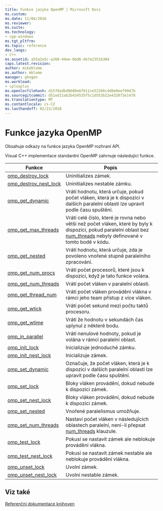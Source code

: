 ```yaml
---
title: Funkce jazyka OpenMP | Microsoft Docs
ms.custom: 
ms.date: 11/04/2016
ms.reviewer: 
ms.suite: 
ms.technology:
- cpp-windows
ms.tgt_pltfrm: 
ms.topic: reference
dev_langs:
- C++
ms.assetid: a55a2e5c-a260-44ee-bbd6-de7e2351b384
caps.latest.revision: 
author: mikeblome
ms.author: mblome
manager: ghogen
ms.workload:
- cplusplus
ms.openlocfilehash: d1578adbd0689e6f011ce52266c4d8e0eef9947b
ms.sourcegitcommit: d51ed21ab2b434535f5c1d553b22e432073e1478
ms.translationtype: MT
ms.contentlocale: cs-CZ
ms.lasthandoff: 02/23/2018
---
```

# <a name="openmp-functions"></a>Funkce jazyka OpenMP
Obsahuje odkazy na funkce jazyka OpenMP rozhraní API.  
  
 Visual C++ implementace standardní OpenMP zahrnuje následující funkce.  
  
|Funkce|Popis|  
|--------------|-----------------|  
|[omp_destroy_lock](../../../parallel/openmp/reference/omp-destroy-lock.md)|Uninitializes zámek.|  
|[omp_destroy_nest_lock](../../../parallel/openmp/reference/omp-destroy-nest-lock.md)|Uninitializes nestable zámku.|  
|[omp_get_dynamic](../../../parallel/openmp/reference/omp-get-dynamic.md)|Vrátí hodnotu, která určuje, pokud počet vláken, která je k dispozici v dalších paralelní oblasti lze upravit podle času spuštění.|  
|[omp_get_max_threads](../../../parallel/openmp/reference/omp-get-max-threads.md)|Vrátí celé číslo, které je rovna nebo větší než počet vláken, které by byly k dispozici, pokud paralelní oblast bez [num_threads](../../../parallel/openmp/reference/num-threads.md) nebyly definované v tomto bodě v kódu.|  
|[omp_get_nested](../../../parallel/openmp/reference/omp-get-nested.md)|Vrátí hodnotu, která určuje, zda je povoleno vnořené stupně paralelního zpracování.|  
|[omp_get_num_procs](../../../parallel/openmp/reference/omp-get-num-procs.md)|Vrátí počet procesorů, které jsou k dispozici, když je tato funkce volána.|  
|[omp_get_num_threads](../../../parallel/openmp/reference/omp-get-num-threads.md)|Vrátí počet vláken v paralelní oblasti.|  
|[omp_get_thread_num](../../../parallel/openmp/reference/omp-get-thread-num.md)|Vrátí počet vláken provádění vlákna v rámci jeho team přístup z více vláken.|  
|[omp_get_wtick](../../../parallel/openmp/reference/omp-get-wtick.md)|Vrátí počet sekund mezi počtu taktů procesoru.|  
|[omp_get_wtime](../../../parallel/openmp/reference/omp-get-wtime.md)|Vrátí že hodnotu v sekundách čas uplynul z některé bodu.|  
|[omp_in_parallel](../../../parallel/openmp/reference/omp-in-parallel.md)|Vrátí nenulové hodnoty, pokud je volána v rámci paralelní oblast.|  
|[omp_init_lock](../../../parallel/openmp/reference/omp-init-lock.md)|Inicializuje jednoduché zámku.|  
|[omp_init_nest_lock](../../../parallel/openmp/reference/omp-init-nest-lock.md)|Inicializuje zámek.|  
|[omp_set_dynamic](../../../parallel/openmp/reference/omp-set-dynamic.md)|Označuje, že počet vláken, která je k dispozici v dalších paralelní oblasti lze upravit podle času spuštění.|  
|[omp_set_lock](../../../parallel/openmp/reference/omp-set-lock.md)|Bloky vláken provádění, dokud nebude k dispozici zámek.|  
|[omp_set_nest_lock](../../../parallel/openmp/reference/omp-set-nest-lock.md)|Bloky vláken provádění, dokud nebude k dispozici zámek.|  
|[omp_set_nested](../../../parallel/openmp/reference/omp-set-nested.md)|Vnořené paralelismus umožňuje.|  
|[omp_set_num_threads](../../../parallel/openmp/reference/omp-set-num-threads.md)|Nastaví počet vláken v následujících oblastech paralelní, není-li přepsat [num_threads](../../../parallel/openmp/reference/num-threads.md) klauzule.|  
|[omp_test_lock](../../../parallel/openmp/reference/omp-test-lock.md)|Pokusí se nastavit zámek ale neblokuje provádění vlákna.|  
|[omp_test_nest_lock](../../../parallel/openmp/reference/omp-test-nest-lock.md)|Pokusí se nastavit zámek nestable ale neblokuje provádění vlákna.|  
|[omp_unset_lock](../../../parallel/openmp/reference/omp-unset-lock.md)|Uvolní zámek.|  
|[omp_unset_nest_lock](../../../parallel/openmp/reference/omp-unset-nest-lock.md)|Uvolní nestable zámek.|  
  
## <a name="see-also"></a>Viz také  
 [Referenční dokumentace knihoven](../../../parallel/openmp/reference/openmp-library-reference.md)